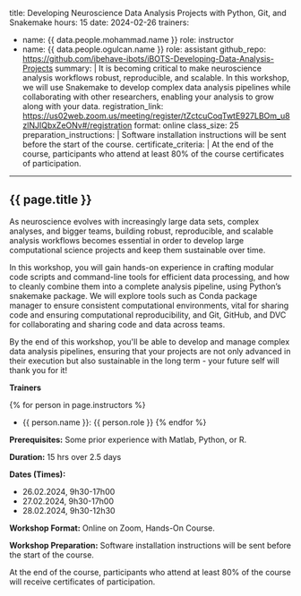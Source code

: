 title: Developing Neuroscience Data Analysis Projects with Python, Git, and Snakemake
hours: 15
date: 2024-02-26
trainers:
  - name: {{ data.people.mohammad.name }}
    role: instructor
  - name: {{ data.people.ogulcan.name }}
    role: assistant
github_repo: https://github.com/ibehave-ibots/iBOTS-Developing-Data-Analysis-Projects
summary: |
    It is becoming critical to make neuroscience analysis workflows robust, reproducible, and scalable. In this workshop, we will use Snakemake to develop complex data analysis pipelines while collaborating with other researchers, enabling your analysis to grow along with your data.
registration_link: https://us02web.zoom.us/meeting/register/tZctcuCoqTwtE927LBOm_u8zlNJIQbxZeONv#/registration
format: online
class_size: 25
preparation_instructions: |
    Software installation instructions will be sent before the start of the course.
certificate_criteria: | 
    At the end of the course, participants who attend at least 80% of the course certificates of participation.
--- 

## {{ page.title }}

As neuroscience evolves with increasingly large data sets, complex analyses, and bigger teams, building robust, reproducible, and scalable analysis workflows becomes essential in order to develop large computational science projects and keep them sustainable over time. 

In this workshop, you will gain hands-on experience in crafting modular code scripts and command-line tools for efficient data processing, and how to cleanly combine them into a complete analysis pipeline, using Python’s snakemake package. We will explore tools such as Conda package manager to ensure consistent computational environments, vital for sharing code and ensuring computational reproducibility, and Git, GitHub, and DVC for collaborating and sharing code and data across teams.

By the end of this workshop, you'll be able to develop and manage complex data analysis pipelines, ensuring that your projects are not only advanced in their execution but also sustainable in the long term - your future self will thank you for it!

**Trainers**

{% for person in page.instructors %}
  - {{ person.name }}: {{ person.role }}
{% endfor %}

**Prerequisites:** Some prior experience with Matlab, Python, or R.

**Duration:** 15 hrs over 2.5 days

**Dates (Times):**

- 26.02.2024, 9h30-17h00
- 27.02.2024, 9h30-17h00
- 28.02.2024, 9h30-12h30

**Workshop Format:** Online on Zoom, Hands-On Course.

**Workshop Preparation:** Software installation instructions will be sent before the start of the course.

At the end of the course, participants who attend at least 80% of the course will receive certificates of participation.